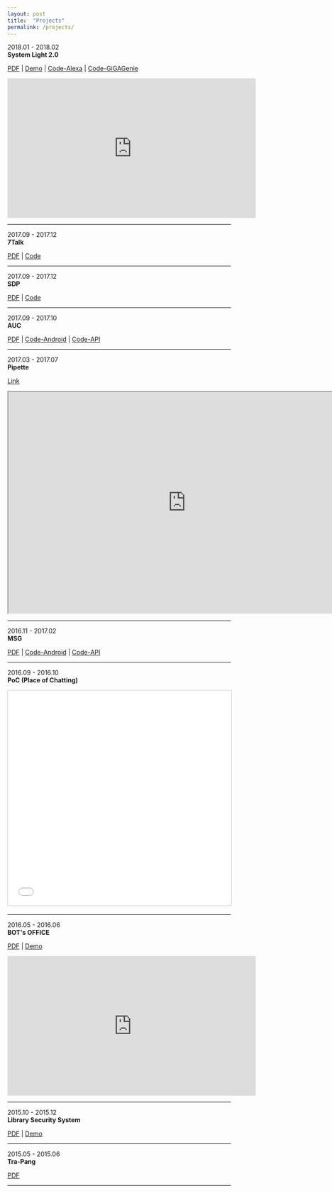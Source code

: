 ```yaml
---
layout: post
title:  "Projects"
permalink: /projects/
---
```


2018.01 - 2018.02 <br />
__System Light 2.0__ <br />

[PDF](https://www.dropbox.com/s/xysh78i182w16o2/2018%20%EC%9D%B8%ED%84%B4%EC%8B%AD_%ED%8F%AC%EC%8A%A4%ED%84%B0_201120921_%EA%B9%80%EC%98%81%EB%AF%BC.pdf?dl=0) |
[Demo](https://youtu.be/9VuwDgqlWEY) |
[Code-Alexa](https://github.com/mac0314/alexa-custom-skill-light) |
[Code-GiGAGenie](https://github.com/mac0314/GiGAGenie-smarthome-light)

<iframe width="560" height="315" src="https://www.youtube.com/embed/9VuwDgqlWEY" frameborder="0" allow="autoplay; encrypted-media" allowfullscreen></iframe>

------------------

2017.09 - 2017.12 <br />
__7Talk__ <br />

[PDF](https://www.dropbox.com/s/i0mkfkmt3vl0fdv/%EB%B0%9C%ED%91%9C%20%EC%9E%90%EB%A3%8C.pdf?dl=0) |
[Code](https://github.com/mac0314/7talk-API)

------------------

2017.09 - 2017.12 <br />
__SDP__<br />

[PDF](https://www.dropbox.com/s/pn6fifkmdounifu/%ED%8F%AC%EC%8A%A4%ED%84%B0.pdf?dl=0) |
[Code](https://github.com/mac0314/SDP-API)

------------------

2017.09 - 2017.10 <br />
__AUC__ <br />

[PDF](https://www.dropbox.com/s/phwna8mzz53zzff/%EC%9A%94%EC%95%BD%EB%B3%B4%EA%B3%A0%EC%84%9C%20AUC.pdf?dl=0) |
[Code-Android](https://github.com/mac0314/AUC) |
[Code-API](https://github.com/mac0314/AUC-API)

------------------

2017.03 - 2017.07 <br />
__Pipette__ <br />

[Link](https://www.pipette.xyz)

<iframe src="https://www.pipette.xyz" width="800" height="500">
</iframe>

------------------

2016.11 - 2017.02 <br />
__MSG__ <br />

[PDF](https://www.dropbox.com/s/p1jo4n53wnfxgl8/%EB%B6%80%EB%AA%A8%EC%83%9D%EA%B0%81%28MFG%29_2%EC%B0%A8%20PT.pdf?dl=0) |
[Code-Android](https://github.com/mac0314/MSG) |
[Code-API](https://github.com/mac0314/MSG-API)

------------------

2016.09 - 2016.10 <br />
__PoC (Place of Chatting)__ <br />

<iframe src="//www.slideshare.net/slideshow/embed_code/key/10w94yfxqRATNW" width="595" height="485" frameborder="0" marginwidth="0" marginheight="0" scrolling="no" style="border:1px solid #CCC; border-width:1px; margin-bottom:5px; max-width: 100%;" allowfullscreen> </iframe>

------------------

2016.05 - 2016.06 <br />
__BOT's OFFICE__ <br />

[PDF](https://www.dropbox.com/s/izy4djyi804ffp0/BOTS%20OFFICE%20%EB%B0%9C%ED%91%9C.pdf?dl=0) |
[Demo](https://www.youtube.com/watch?v=xObL-wuLFv8)

<iframe width="560" height="315" src="https://www.youtube.com/embed/xObL-wuLFv8" frameborder="0" allow="autoplay; encrypted-media" allowfullscreen></iframe>

------------------

2015.10 - 2015.12 <br />
__Library Security System__ <br />

[PDF](https://www.dropbox.com/s/uz9ea04vkg9s4xg/%EB%B3%B4%EA%B3%A0%EC%84%9C.pdf?dl=0) |
[Demo](https://www.dropbox.com/sh/cjx3t7billef08e/AAB4OvqDKvmtwrRYd9x4Sf6ma?dl=0)

------------------

2015.05 - 2015.06 <br />
__Tra-Pang__ <br />

[PDF](https://www.dropbox.com/s/0l1if8a1l1akj8n/%EB%B3%B4%EA%B3%A0%EC%84%9C.pdf?dl=0)

------------------
